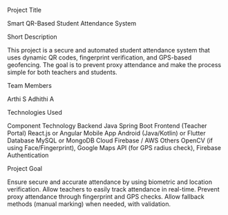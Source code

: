 Project Title

Smart QR-Based Student Attendance System

Short Description

This project is a secure and automated student attendance system that uses dynamic QR codes, fingerprint verification, and GPS-based geofencing. The goal is to prevent proxy attendance and make the process simple for both teachers and students.

Team Members

Arthi S
Adhithi A 

Technologies Used

Component	                  Technology
Backend	                      Java Spring Boot
Frontend (Teacher Portal)	  React.js or Angular
Mobile App	                  Android (Java/Kotlin) or Flutter
Database	                  MySQL or MongoDB
Cloud	                      Firebase / AWS
Others	                      OpenCV (if using Face/Fingerprint), Google Maps API (for GPS radius check), Firebase Authentication

Project Goal

Ensure secure and accurate attendance by using biometric and location verification.
Allow teachers to easily track attendance in real-time.
Prevent proxy attendance through fingerprint and GPS checks.
Allow fallback methods (manual marking) when needed, with validation.

